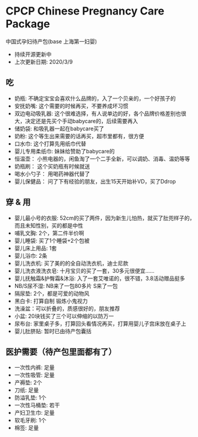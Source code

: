 # CPCP Chinese Pregnancy Care Package
中国式孕妇待产包(base 上海第一妇婴)

* 持续开源更新中
* 上次更新日期: 2020/3/9

## 吃 

- 奶瓶: 不确定宝宝会喜欢什么品牌的，入了一个贝亲的，一个好孩子的
- 安抚奶嘴: 这个需要的时候再买，不要养成坏习惯
- 双边电动吸乳器: 这个很难选择，有人说单边的好，各个品牌价格差别也很大，决定还是先买个手动babycare的，后续需要再入
- 储奶袋: 和吸乳器一起在babycare买了
- 奶粉: 这个等生出来需要的话再买，超市里都有，很方便
- 口水巾: 这个打算先用纸巾代替
- 婴儿专用柔纸巾: 妹妹给赞助了babycare的
- 恒温壶： 小熊电器的，闲鱼淘了一个二手全新，可以调奶、消毒、温奶等等
- 奶瓶刷： 这个买奶瓶有时候就送
- 喝水小勺子： 用喝药神器代替了
- 婴儿保健品： 问了下有经验的朋友，出生15天开始补VD，买了Ddrop

## 穿 & 用
- 婴儿最小号的衣服: 52cm的买了两件，因为新生儿怕热，就买了肚兜样子的，而且未知性别，买的都是中性
- 哺乳文胸: 2个，第二件半价啊
- 婴儿睡袋: 买了1个睡袋+2个包被
- 婴儿床上用品: 1套
- 婴儿浴巾: 2条
- 婴儿洗衣机: 买了美的的全自动洗衣机，迪士尼款 
- 婴儿洗衣液洗衣皂: 十月宝贝的买了一套，30多元很便宜……
- 婴儿抚触霜&护臀霜&沐浴: 入了一套艾唯诺的，很不错，3.8活动赠品挺多
- NB/S尿不湿: NB来了一包80多片 S来了一包 
- 隔尿垫: 2个，都是可爱的动物风
- 黑白卡: 打算自制 锻炼小鬼视力 
- 洗澡盆：可以折叠的，质感很好的，朋友推荐
- 小盆: 20块钱买了三个可以伸缩的以防万一
- 尿布台: 家里桌子多，打算回头看情况再买，打算用婴儿子宫床放在桌子上
- 婴儿肚脐贴: 暂时已由待产包囊括

## 医护需要（待产包里面都有了）
- 一次性内裤: 足量
- 一次性吸管: 足量
- 产褥垫: 2个
- 刀纸: 足量
- 防溢乳垫: 1个
- 一次性马桶垫: 若干 
- 产妇卫生巾: 足量
- 软毛牙刷: 1个
- 棉签: 足量
